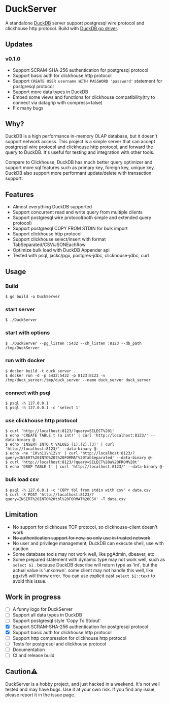 # DuckServer

A standalone [DuckDB](https://duckdb.org) server support postgresql wire protocol and clickhouse http protocol. Build
with [DuckDB go driver](https://github.com/marcboeker/go-duckdb).

## Updates
### v0.1.0
- Support SCRAM-SHA-256 authentication for postgresql protocol
- Support basic auth for clickhouse http protocol
- Support ```CREATE USER username WITH PASSWORD 'password'``` statement for postgresql protocol
- Support more data types in DuckDB
- Embed some views and functions for clickhouse compatibility(try to connect via datagrip with compress=false)
- Fix many bugs

## Why?

DuckDB is a high performance in-memory OLAP database, but it doesn't support network access. This project is a simple
server that can accept postgresql wire protocol and clickhouse http protocol, and forward the query to DuckDB. It's
useful for testing and integration with other tools.

Compare to Clickhouse, DuckDB has much better query optimizer and support more sql features such as primary key, foreign
key, unique key. DuckDB also support more performant update/delete with transaction support.

## Features

- Almost everything DuckDB supported
- Support concurrent read and write query from multiple clients
- Support postgresql wire protocol(both simple and extended query protocol)
- Support postgresql COPY FROM STDIN for bulk import
- Support clickhouse http protocol
- Support clickhouse select/insert with format TabSeparated/CSV/JSONEachRow
- Optimize bulk load with DuckDB Appender api
- Tested with psql, jackc/pgx, postgres-jdbc, clickhouse-jdbc, curl

## Usage

### Build

```shell
$ go build -o DuckServer
```

### start server

```shell
$ ./DuckServer
```

### start with options

```shell
$ ./DuckServer --pg_listen :5432 --ch_listen :8123 --db_path /tmp/DuckServer
```

### run with docker

```shell
$ docker build -t duck_server .
$ docker run -d -p 5432:5432 -p 8123:8123 -v /tmp/duck_server:/tmp/duck_server --name duck_server duck_server
```

### connect with psql

```shell
$ psql -h 127.0.0.1
$ psql -h 127.0.0.1 -c 'select 1'
```

### use clickhouse http protocol

```shell
$ curl 'http://localhost:8123/?query=SELECT%201'
$ echo 'CREATE TABLE t (a int)' | curl 'http://localhost:8123/' --data-binary @-
$ echo 'INSERT INTO t VALUES (1),(2),(3)' | curl 'http://localhost:8123/' --data-binary @-
$ echo -ne '10\n11\n12\n' | curl 'http://localhost:8123/?query=INSERT%20INTO%20t%20FORMAT%20TabSeparated' --data-binary @-
$ curl 'http://localhost:8123/?query=SELECT%20a%20FROM%20t'
$ echo 'DROP TABLE t' | curl 'http://localhost:8123/' --data-binary @-
```

### bulk load csv

```shell
$ psql -h 127.0.0.1 -c 'COPY tbl from stdin with csv' < data.csv
$ curl -X POST 'http://localhost:8123/?query=INSERT%20INTO%20tbl%20FORMAT%20CSV' -T data.csv
```

## Limitation

- No support for clickhouse TCP protocol, so clickhouse-client doesn't work
- ~~No authentication support for now, so only use in trusted network~~
- No user and privilege management, DuckDB can execute shell, use with caution
- Some database tools may not work well, like pgAdmin, dbeaver, etc
- Some prepared statement with dynamic type may not work well,
  such as ```select $1``` . because DuckDB describe will return type as 'int', but the actual value is 'unkonwn'.
  some client may not handle this well, like pgx/v5 will throw error. You can use explicit cast ```select $1::text``` to avoid this issue.


## Work in progress

- [ ] A funny logo for DuckServer
- [ ] Support all data types in DuckDB
- [ ] Support postgresql style 'Copy To Stdout'
- [x] Support SCRAM-SHA-256 authentication for postgresql protocol
- [x] Support basic auth for clickhouse http protocol
- [ ] Support http compression for clickhouse http protocol
- [ ] Tests for postgresql and clickhouse protocol
- [ ] Documentation
- [ ] CI and release build

## Caution⚠️

DuckServer is a hobby project, and just hacked in a weekend. It's not well tested and may have bugs. Use it at your own
risk. If you find any issue, please report it in the issue page.